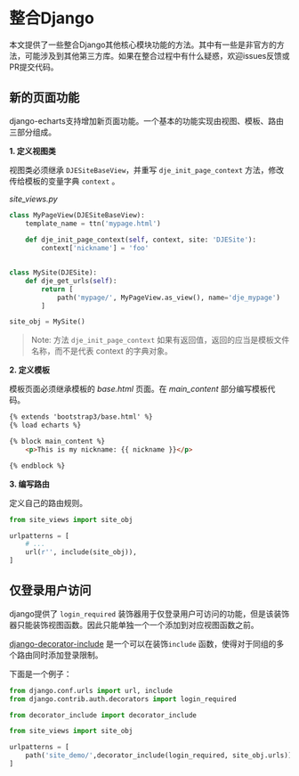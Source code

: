 # 整合Django

本文提供了一些整合Django其他核心模块功能的方法。其中有一些是非官方的方法，可能涉及到其他第三方库。如果在整合过程中有什么疑惑，欢迎issues反馈或PR提交代码。

## 新的页面功能

django-echarts支持增加新页面功能。一个基本的功能实现由视图、模板、路由三部分组成。

**1. 定义视图类**

视图类必须继承 `DJESiteBaseView`，并重写 `dje_init_page_context` 方法，修改传给模板的变量字典 `context` 。

*site_views.py*

```python
class MyPageView(DJESiteBaseView):
    template_name = ttn('mypage.html')
    
    def dje_init_page_context(self, context, site: 'DJESite'):
        context['nickname'] = 'foo'

        
class MySite(DJESite):
    def dje_get_urls(self):
        return [
            path('mypage/', MyPageView.as_view(), name='dje_mypage')
        ]

site_obj = MySite()
```

> Note: 方法 `dje_init_page_context` 如果有返回值，返回的应当是模板文件名称，而不是代表 context 的字典对象。

**2. 定义模板**

模板页面必须继承模板的 *base.html* 页面。在 *main_content* 部分编写模板代码。

```html
{% extends 'bootstrap3/base.html' %}
{% load echarts %}

{% block main_content %}
    <p>This is my nickname: {{ nickname }}</p>

{% endblock %}
```

**3. 编写路由**

定义自己的路由规则。

```python
from site_views import site_obj

urlpatterns = [
    # ...
    url(r'', include(site_obj)),
]
```



## 仅登录用户访问

django提供了 `login_required` 装饰器用于仅登录用户可访问的功能，但是该装饰器只能装饰视图函数。因此只能单独一个一个添加到对应视图函数之前。

[django-decorator-include](https://github.com/twidi/django-decorator-include) 是一个可以在装饰`include` 函数，使得对于同组的多个路由同时添加登录限制。

下面是一个例子：

```python
from django.conf.urls import url, include
from django.contrib.auth.decorators import login_required

from decorator_include import decorator_include

from site_views import site_obj

urlpatterns = [
    path('site_demo/',decorator_include(login_required, site_obj.urls))
]
```

